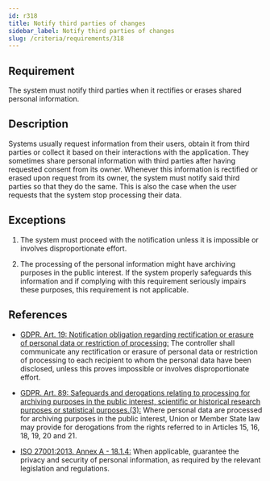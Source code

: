 ```yaml
---
id: r318
title: Notify third parties of changes
sidebar_label: Notify third parties of changes
slug: /criteria/requirements/318
---
```


## Requirement

The system must notify third parties
when it rectifies or erases shared personal information.

## Description

Systems usually request information
from their users,
obtain it from third parties
or collect it based on their interactions
with the application.
They sometimes share personal information
with third parties
after having requested consent from its owner.
Whenever this information is rectified
or erased upon request from its owner,
the system must notify
said third parties
so that they do the same.
This is also the case
when the user requests
that the system stop processing their data.

## Exceptions

1. The system must proceed
  with the notification unless it is impossible
  or involves disproportionate effort.

1. The processing of the personal
  information might have archiving purposes
  in the public interest.
  If the system properly safeguards this information
  and if complying with this requirement
  seriously impairs these purposes,
  this requirement is not applicable.

## References

- [GDPR. Art. 19: Notification obligation regarding rectification or erasure
  of personal data or restriction of processing:](https://gdpr-info.eu/art-19-gdpr/)
  The controller
  shall communicate any rectification
  or erasure of personal data
  or restriction of processing to each recipient
  to whom the personal data have been disclosed,
  unless this proves impossible
  or involves disproportionate effort.

- [GDPR. Art. 89: Safeguards and derogations relating to processing for
  archiving purposes in the public interest, scientific or historical research
  purposes or statistical purposes.(3):](https://gdpr-info.eu/art-89-gdpr/)
  Where personal data
  are processed for archiving purposes
  in the public interest,
  Union or Member State law
  may provide for derogations
  from the rights referred
  to in Articles 15, 16, 18, 19, 20 and 21.

- [ISO 27001:2013. Annex A - 18.1.4:](https://www.iso.org/obp/ui/#iso:std:54534:en)
  When applicable,
  guarantee the privacy and security
  of personal information,
  as required by the relevant legislation
  and regulations.
